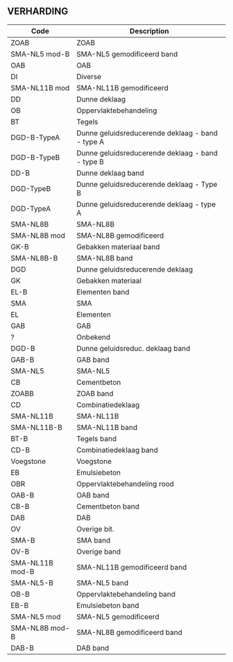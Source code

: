 ## VERHARDING				
				
|	Code	|	Description	|
|	---	|	---	|
|	ZOAB	|	ZOAB	|
|	SMA-NL5 mod-B	|	SMA-NL5 gemodificeerd band	|
|	OAB	|	OAB	|
|	DI	|	Diverse	|
|	SMA-NL11B mod	|	SMA-NL11B gemodificeerd	|
|	DD	|	Dunne deklaag	|
|	OB	|	Oppervlaktebehandeling	|
|	BT	|	Tegels	|
|	DGD-B-TypeA	|	Dunne geluidsreducerende deklaag - band - type A	|
|	DGD-B-TypeB	|	Dunne geluidsreducerende deklaag - band - type B	|
|	DD-B	|	Dunne deklaag band	|
|	DGD-TypeB	|	Dunne geluidsreducerende deklaag - Type B	|
|	DGD-TypeA	|	Dunne geluidsreducerende deklaag - type A	|
|	SMA-NL8B	|	SMA-NL8B	|
|	SMA-NL8B mod	|	SMA-NL8B gemodificeerd	|
|	GK-B	|	Gebakken materiaal band	|
|	SMA-NL8B-B	|	SMA-NL8B band	|
|	DGD	|	Dunne geluidsreducerende deklaag	|
|	GK	|	Gebakken materiaal	|
|	EL-B	|	Elementen band	|
|	SMA	|	SMA	|
|	EL	|	Elementen	|
|	GAB	|	GAB	|
|	?	|	Onbekend	|
|	DGD-B	|	Dunne geluidsreduc. deklaag band	|
|	GAB-B	|	GAB band	|
|	SMA-NL5	|	SMA-NL5	|
|	CB	|	Cementbeton	|
|	ZOABB	|	ZOAB band	|
|	CD	|	Combinatiedeklaag	|
|	SMA-NL11B	|	SMA-NL11B	|
|	SMA-NL11B-B	|	SMA-NL11B band	|
|	BT-B	|	Tegels band	|
|	CD-B	|	Combinatiedeklaag band	|
|	Voegstone	|	Voegstone	|
|	EB	|	Emulsiebeton	|
|	OBR	|	Oppervlaktebehandeling rood	|
|	OAB-B	|	OAB band	|
|	CB-B	|	Cementbeton band	|
|	DAB	|	DAB	|
|	OV	|	Overige bit.	|
|	SMA-B	|	SMA band	|
|	OV-B	|	Overige band	|
|	SMA-NL11B mod-B	|	SMA-NL11B gemodificeerd band	|
|	SMA-NL5-B	|	SMA-NL5 band	|
|	OB-B	|	Oppervlaktebehandeling band	|
|	EB-B	|	Emulsiebeton band	|
|	SMA-NL5 mod	|	SMA-NL5 gemodificeerd	|
|	SMA-NL8B mod-B	|	SMA-NL8B gemodificeerd band	|
|	DAB-B	|	DAB band	|
